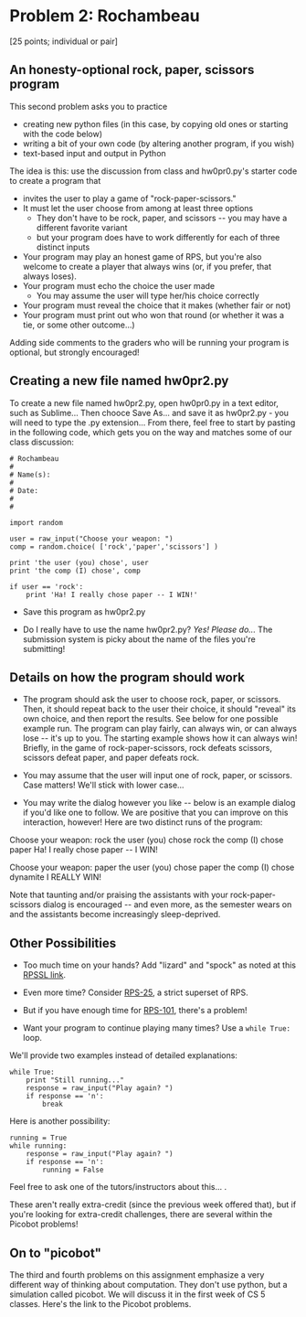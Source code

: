 # Problem 2: Rochambeau

[25 points; individual or pair]

## An honesty-optional rock, paper, scissors program

This second problem asks you to practice

- creating new python files (in this case, by copying old ones or starting with the code below)
- writing a bit of your own code (by altering another program, if you wish)
- text-based input and output in Python

The idea is this: use the discussion from class and hw0pr0.py's starter code to create a program that

- invites the user to play a game of "rock-paper-scissors."
- It must let the user choose from among at least three options
    - They don't have to be rock, paper, and scissors -- you may have a different favorite variant
    - but your program does have to work differently for each of three distinct inputs
- Your program may play an honest game of RPS, but you're also welcome to create a player that always wins (or, if you prefer, that always loses).
- Your program must echo the choice the user made
    - You may assume the user will type her/his choice correctly
- Your program must reveal the choice that it makes (whether fair or not)
- Your program must print out who won that round (or whether it was a tie, or some other outcome...)

Adding side comments to the graders who will be running your program is optional, but strongly encouraged!

## Creating a new file named hw0pr2.py

To create a new file named hw0pr2.py, open hw0pr0.py in a text editor, such as Sublime...
Then chooce Save As... and save it as hw0pr2.py - you will need to type the .py extension...
From there, feel free to start by pasting in the following code, which gets you on the way and matches some of our class discussion:

    # Rochambeau
    #
    # Name(s): 
    #
    # Date:
    #
    #
    
    import random
    
    user = raw_input("Choose your weapon: ")
    comp = random.choice( ['rock','paper','scissors'] )
    
    print 'the user (you) chose', user
    print 'the comp (I) chose', comp
    
    if user == 'rock':
        print 'Ha! I really chose paper -- I WIN!'

- Save this program as hw0pr2.py

- Do I really have to use the name hw0pr2.py?     *Yes! Please do...*  The submission system is picky about the name of the files you're submitting!

## Details on how the program should work

- The program should ask the user to choose rock, paper, or scissors. Then, it should repeat back to the user their choice, it should "reveal" its own choice, and then report the results. See below for one possible example run. The program can play fairly, can always win, or can always lose -- it's up to you. The starting example shows how it can always win! Briefly, in the game of rock-paper-scissors, rock defeats scissors, scissors defeat paper, and paper defeats rock.

- You may assume that the user will input one of rock, paper, or scissors. Case matters! We'll stick with lower case...

- You may write the dialog however you like -- below is an example dialog if you'd like one to follow. We are positive that you can improve on this interaction, however! Here are two distinct runs of the program:

>>> 
Choose your weapon: rock
the user (you) chose rock
the comp (I) chose paper
Ha! I really chose paper -- I WIN!

>>> 
Choose your weapon: paper
the user (you) chose paper
the comp (I) chose dynamite
I REALLY WIN!

>>> 

Note that taunting and/or praising the assistants with your rock-paper-scissors dialog is encouraged -- and even more, as the semester wears on and the assistants become increasingly sleep-deprived.

## Other Possibilities

- Too much time on your hands? Add "lizard" and "spock" as noted at this [RPSSL link](http://www.samkass.com/theories/RPSSL.html). 

- Even more time? Consider [RPS-25](http://www.umop.com/rps25.htm), a strict superset of RPS. 

- But if you have enough time for [RPS-101](http://www.umop.com/rps101/rps101chart.html), there's a problem!

- Want your program to continue playing many times? Use a `while True:` loop. 

We'll provide two examples instead of detailed explanations:

    while True:
        print "Still running..."
        response = raw_input("Play again? ")
        if response == 'n':
            break

Here is another possibility:

    running = True
    while running:
        response = raw_input("Play again? ")
        if response == 'n':
            running = False

Feel free to ask one of the tutors/instructors about this... .

These aren't really extra-credit (since the previous week offered that), but if you're looking for extra-credit challenges, there are several within the Picobot problems!

## On to "picobot"

The third and fourth problems on this assignment emphasize a very different way of thinking about computation. They don't use python, but a simulation called picobot. We will discuss it in the first week of CS 5 classes. Here's the link to the Picobot problems.
